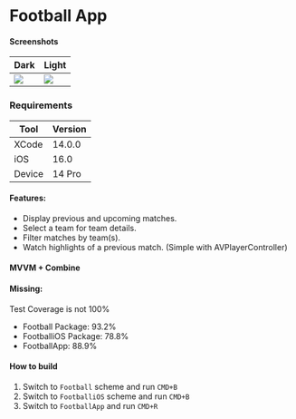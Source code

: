 # Football App

#### Screenshots

Dark | Light
--- | ---
![](./Sources/dark_mode.gif) | ![](./Sources/light_mode.gif)

### Requirements
 Tool | Version 
--- | ---
XCode | 14.0.0
iOS | 16.0
Device | 14 Pro

#### Features:
-   Display previous and upcoming matches.
-   Select a team for team details.
-   Filter matches by team(s).
-   Watch highlights of a previous match. (Simple with AVPlayerController)

#### MVVM + Combine

#### Missing:
Test Coverage is not 100%
- Football Package: 93.2%
- FootballiOS Package: 78.8%
- FootballApp: 88.9%

#### How to build
1. Switch to `Football` scheme and run `CMD+B`
2. Switch to `FootballiOS` scheme and run `CMD+B`
3. Switch to `FootballApp` and run `CMD+R`
